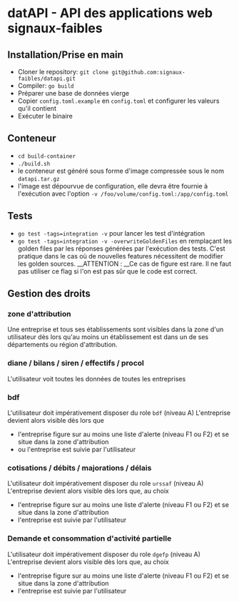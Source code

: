 # datAPI - API des applications web signaux-faibles

## Installation/Prise en main
-   Cloner le repository: `git clone git@github.com:signaux-faibles/datapi.git`  
-   Compiler: `go build`  
-   Préparer une base de données vierge
-   Copier `config.toml.example` en `config.toml` et configurer les valeurs qu'il contient
-   Exécuter le binaire

## Conteneur
-   `cd build-container`
-   `./build.sh`
-   le conteneur est généré sous forme d'image compressée sous le nom `datapi.tar.gz`
-   l'image est dépourvue de configuration, elle devra être fournie à l'exécution avec l'option `-v /foo/volume/config.toml:/app/config.toml`

## Tests
- `go test -tags=integration -v` pour lancer les test d'intégration
- `go test -tags=integration -v -overwriteGoldenFiles` en remplaçant les golden files par les réponses générées 
  par l'exécution des tests. C'est pratique dans le cas où de nouvelles features nécessitent de modifier les golden sources.
  __ATTENTION : __Ce cas de figure est rare. Il ne faut pas utiliser ce flag si l'on est pas sûr que le code est correct. 


## Gestion des droits
### zone d'attribution
Une entreprise et tous ses établissements sont visibles dans la zone d'un utilisateur dès lors qu'au moins un établissement est dans un de ses départements ou région d'attribution.

### diane / bilans / siren / effectifs / procol
L'utilisateur voit toutes les données de toutes les entreprises

### bdf
L'utilisateur doit impérativement disposer du role `bdf` (niveau A)
L'entreprise devient alors visible dès lors que
-   l'entreprise figure sur au moins une liste d'alerte (niveau F1 ou F2) et se situe dans la zone d'attribution
-   ou l'entreprise est suivie par l'utilisateur

### cotisations / débits / majorations / délais
L'utilisateur doit impérativement disposer du role `urssaf` (niveau A)
L'entreprise devient alors visible dès lors que, au choix
-   l'entreprise figure sur au moins une liste d'alerte (niveau F1 ou F2) et se situe dans la zone d'attribution
-   l'entreprise est suivie par l'utilisateur

### Demande et consommation d'activité partielle
L'utilisateur doit impérativement disposer du role `dgefp` (niveau A)
L'entreprise devient alors visible dès lors que, au choix
-   l'entreprise figure sur au moins une liste d'alerte (niveau F1 ou F2) et se situe dans la zone d'attribution
-   l'entreprise est suivie par l'utilisateur
